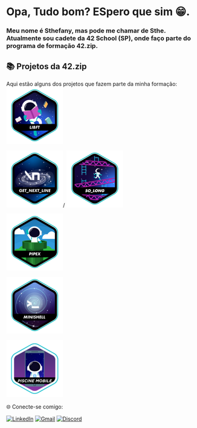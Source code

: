 # Opa, Tudo bom? ESpero que sim 😁.

### Meu nome é Sthefany, mas pode me chamar de Sthe. Atualmente sou cadete da 42 School (SP), onde faço parte do programa de formação 42.zip.

## 📚 Projetos da 42.zip
 Aqui estão alguns dos projetos que fazem parte da minha formação:
![LIBFT](badges/libfte.png)

![GNL](badges/get_next_linee.png)/
![SO_LONG](badges/so_longe.png)

![PIPEX](badges/pipexe.png)

![MINISHELL](badges/minishelle.png)

![MOBILE](badges/mobilee.png)

🌐 Conecte-se comigo:

[![LinkedIn](https://img.shields.io/badge/LinkedIn-0077B5?style=for-the-badge&logo=linkedin&logoColor=white)](https://www.linkedin.com/in/sthefany-rodrigues-silva-11464129a/?utm_source=share&utm_campaign=share_via&utm_content=profile&utm_medium=android_app)
[![Gmail](https://img.shields.io/badge/Gmail-D14836?style=for-the-badge&logo=gmail&logoColor=white)](mailto:sthefanysilvaakn@gmail.com)
[![Discord](https://img.shields.io/badge/Discord-7289DA?style=for-the-badge&logo=discord&logoColor=white)](https://discord.com/users/1068325583764865055)
